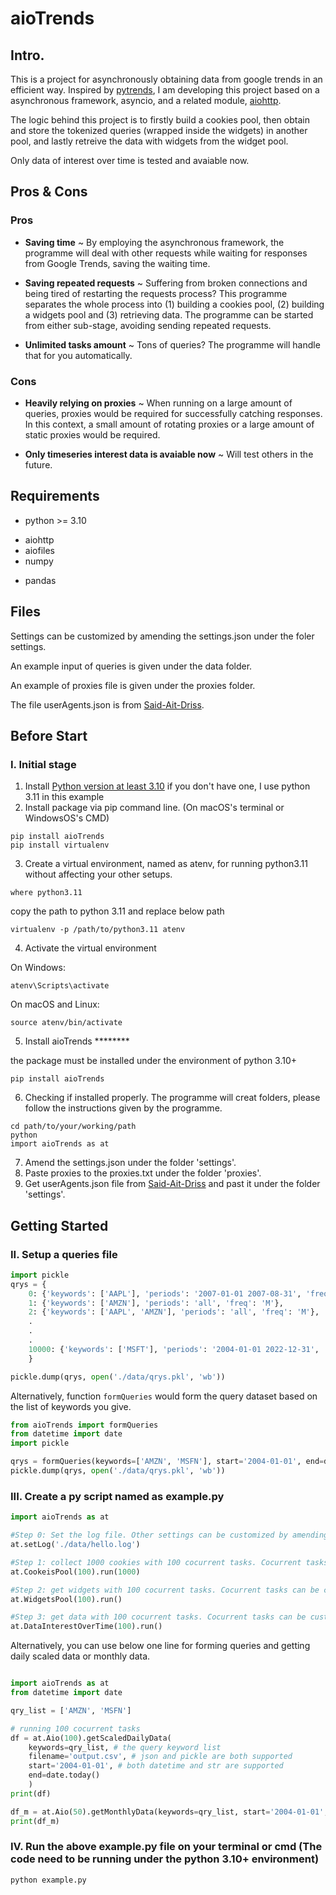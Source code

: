 # aioTrends

## Intro.

This is a project for asynchronously obtaining data from google trends in an efficient way. Inspired by [pytrends](https://github.com/GeneralMills/pytrends), I am developing this project based on a asynchronous framework, asyncio, and a related module, [aiohttp](https://github.com/aio-libs/aiohttp).

The logic behind this project is to firstly build a cookies pool, then obtain and store the tokenized queries (wrapped inside the widgets) in another pool, and lastly retreive the data with widgets from the widget pool.

Only data of interest over time is tested and avaiable now.

## Pros & Cons
### Pros
- **Saving time** ~ By employing the asynchronous framework, the programme will deal with other requests while waiting for responses from Google Trends, saving the waiting time.
* **Saving repeated requests** ~ Suffering from broken connections and being tired of restarting the requests process? This programme separates the whole process into (1) building a cookies pool, (2) building a widgets pool and (3) retrieving data. The programme can be started from either sub-stage, avoiding sending repeated requests.
+ **Unlimited tasks amount** ~ Tons of queries? The programme will handle that for you automatically.

### Cons
- **Heavily relying on proxies** ~ When running on a large amount of queries, proxies would be required for successfully catching responses. In this context, a small amount of rotating proxies or a large amount of static proxies would be required.
+ **Only timeseries interest data is avaiable now** ~ Will test others in the future.

## Requirements
- python >= 3.10
* aiohttp
* aiofiles
* numpy
+ pandas

## Files
Settings can be customized by amending the settings.json under the foler settings.

An example input of queries is given under the data folder.

An example of proxies file is given under the proxies folder.

The file userAgents.json is from [Said-Ait-Driss](https://github.com/Said-Ait-Driss/user-agents).

## Before Start
### I. Initial stage
1. Install [Python version at least 3.10](https://www.python.org/downloads/) if you don't have one, I use python 3.11 in this example
2. Install package via pip command line. (On macOS's terminal or WindowsOS's CMD)
```consol
pip install aioTrends
pip install virtualenv
```
3. Create a virtual environment, named as atenv, for running python3.11 without affecting your other setups.
```consol
where python3.11
```
copy the path to python 3.11 and replace below path
```consol
virtualenv -p /path/to/python3.11 atenv
```
4. Activate the virtual environment

On Windows:
```consol
atenv\Scripts\activate
```
On macOS and Linux:
```consol
source atenv/bin/activate
```
5. Install aioTrends ********

the package must be installed under the environment of python 3.10+  
```consol
pip install aioTrends
```

6. Checking if installed properly. The programme will creat folders, please follow the instructions given by the programme.
```consol
cd path/to/your/working/path
python
import aioTrends as at
```
7. Amend the settings.json under the folder 'settings'.
8. Paste proxies to the proxies.txt under the folder 'proxies'.
9. Get userAgents.json file from [Said-Ait-Driss](https://github.com/Said-Ait-Driss/user-agents) and past it under the folder 'settings'.

## Getting Started
### II. Setup a queries file

```python
import pickle
qrys = {
    0: {'keywords': ['AAPL'], 'periods': '2007-01-01 2007-08-31', 'freq': 'D'},
    1: {'keywords': ['AMZN'], 'periods': 'all', 'freq': 'M'},
    2: {'keywords': ['AAPL', 'AMZN'], 'periods': 'all', 'freq': 'M'},
    .
    .
    .
    10000: {'keywords': ['MSFT'], 'periods': '2004-01-01 2022-12-31', 'freq': 'M'}
    }

pickle.dump(qrys, open('./data/qrys.pkl', 'wb'))
```

Alternatively, function ```formQueries``` would form the query dataset based on the list of keywords you give.
```python
from aioTrends import formQueries
from datetime import date
import pickle

qrys = formQueries(keywords=['AMZN', 'MSFN'], start='2004-01-01', end=date.today(), freq='D')
pickle.dump(qrys, open('./data/qrys.pkl', 'wb'))
```

### III. Create a py script named as example.py

```python
import aioTrends as at

#Step 0: Set the log file. Other settings can be customized by amending the settings.json under the folder settings.
at.setLog('./data/hello.log')

#Step 1: collect 1000 cookies with 100 cocurrent tasks. Cocurrent tasks amount can be customized.
at.CookeisPool(100).run(1000)

#Step 2: get widgets with 100 cocurrent tasks. Cocurrent tasks can be customized.
at.WidgetsPool(100).run()

#Step 3: get data with 100 cocurrent tasks. Cocurrent tasks can be customized.
at.DataInterestOverTime(100).run()
```

Alternatively, you can use below one line for forming queries and getting daily scaled data or monthly data.
```python

import aioTrends as at
from datetime import date

qry_list = ['AMZN', 'MSFN']

# running 100 cocurrent tasks
df = at.Aio(100).getScaledDailyData(
    keywords=qry_list, # the query keyword list
    filename='output.csv', # json and pickle are both supported
    start='2004-01-01', # both datetime and str are supported
    end=date.today()
    )
print(df)

df_m = at.Aio(50).getMonthlyData(keywords=qry_list, start='2004-01-01', end='2022-12-31')
print(df_m)
```

### IV. Run the above example.py file on your terminal or cmd (The code need to be running under the python 3.10+ environment)

```consol
python example.py
```

